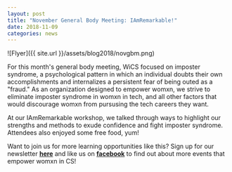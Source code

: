 ```yaml
---
layout: post
title: "November General Body Meeting: IAmRemarkable!"
date: 2018-11-09
categories: news
---
```


![Flyer]({{ site.url }}/assets/blog2018/novgbm.png)

For this month's general body meeting, WiCS focused on imposter syndrome, a psychological pattern in which an individual doubts their own accomplishments and internalizes a persistent fear of being outed as a "fraud." As an organization designed to empower womxn, we strive to eliminate imposter syndrome in womxn in tech, and all other factors that would discourage womxn from pursusing the tech careers they want. 

At our IAmRemarkable workshop, we talked through ways to highlight our strengths and methods to exude confidence and fight imposter syndrome. Attendees also enjoyed some free food, yum! 

Want to join us for more learning opportunities like this? Sign up for our newsletter [**here**][mailinglist] and like us on [**facebook**][facebook] to find out about more events that empower womxn in CS!

[mailinglist]: http://columbia.us9.list-manage.com/subscribe?u=4c6a1c710f8ab9cce10272368&id=593b5faa43
[facebook]:https://www.facebook.com/CUWICS
